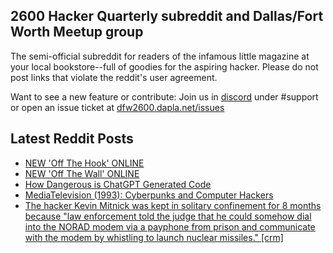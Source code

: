 ## 2600 Hacker Quarterly subreddit and Dallas/Fort Worth Meetup group
The semi-official subreddit for readers of the infamous little magazine at your local bookstore--full of goodies for the aspiring hacker. Please do not post links that violate the reddit's user agreement.

Want to see a new feature or contribute: 
Join us in [discord](https://dfw2600.dapla.net/chat) under #support or open an issue ticket at [dfw2600.dapla.net/issues](https://dfw2600.dapla.net/issues)

## Latest Reddit Posts
<!-- BLOG-POST-LIST:START -->
- [NEW 'Off The Hook' ONLINE](https://2600.com/hook/07-06-2023)
- [NEW 'Off The Wall' ONLINE](https://2600.com/wall/06-06-2023)
- [How Dangerous is ChatGPT Generated Code](https://www.reddit.com/r/2600/comments/140p9t4/how_dangerous_is_chatgpt_generated_code/)
- [MediaTelevision (1993): Cyberpunks and Computer Hackers](https://www.reddit.com/r/2600/comments/13yda9t/mediatelevision_1993_cyberpunks_and_computer/)
- [The hacker Kevin Mitnick was kept in solitary confinement for 8 months because "law enforcement told the judge that he could somehow dial into the NORAD modem via a payphone from prison and communicate with the modem by whistling to launch nuclear missiles." [crm]](https://www.reddit.com/r/2600/comments/13y8fdj/the_hacker_kevin_mitnick_was_kept_in_solitary/)
<!-- BLOG-POST-LIST:END -->
